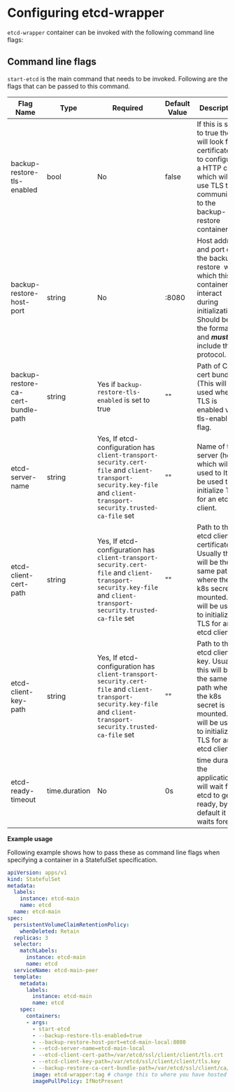 # Configuring etcd-wrapper

`etcd-wrapper` container can be invoked with the following command line flags:

## Command line flags

`start-etcd` is the main command that needs to be invoked. Following are the flags that can be passed to this command.

| Flag Name                          | Type          | Required                                                                                                                                                          | Default Value | Description                                                                                                                                                                                |
| ---------------------------------- | ------------- | ----------------------------------------------------------------------------------------------------------------------------------------------------------------- | ------------- | ------------------------------------------------------------------------------------------------------------------------------------------------------------------------------------------ |
| backup-restore-tls-enabled         | bool          | No                                                                                                                                                                | false         | If this is set to true then it will look for certificates to configure a HTTP client which will use TLS to communicate to the backup-restore container                                     |
| backup-restore-host-port           | string        | No                                                                                                                                                                | :8080         | Host address and port of the backup-restore  with which this container will interact during initialization. Should be of the format <host>:<port> and ***must not*** include the protocol. |
| backup-restore-ca-cert-bundle-path | string        | Yes if `backup-restore-tls-enabled` is set to true                                                                                                                | ""            | Path of CA cert bundle (This will be used when TLS is enabled via tls-enabled flag.                                                                                                        |
| etcd-server-name                   | string        | Yes, If etcd-configuration has `client-transport-security.cert-file` and `client-transport-security.key-file` and `client-transport-security.trusted-ca-file` set | ""            | Name of the server (host) which will be used to It will be used to initialize TLS for an etcd client.                                                                                      |
| etcd-client-cert-path              | string        | Yes, If etcd-configuration has `client-transport-security.cert-file` and `client-transport-security.key-file` and `client-transport-security.trusted-ca-file` set | ""            | Path to the etcd client certificate. Usually this will be the same path where the k8s secret is mounted. It will be used to initialize TLS for an etcd client.                             |
| etcd-client-key-path               | string        | Yes, If etcd-configuration has `client-transport-security.cert-file` and `client-transport-security.key-file` and `client-transport-security.trusted-ca-file` set | ""            | Path to the etcd client key. Usually this will be the same path where the k8s secret is mounted. It will be used to initialize TLS for an etcd client.                                     |
| etcd-ready-timeout                 | time.duration | No                                                                                                                                                                | 0s            | time duration the application will wait for etcd to get ready, by default it waits forever.                                                                                                |

**Example usage**

Following example shows how to pass these as command line flags when specifying a container in a StatefulSet specification.

```yaml
apiVersion: apps/v1
kind: StatefulSet
metadata:
  labels:
    instance: etcd-main
    name: etcd
  name: etcd-main
spec:
  persistentVolumeClaimRetentionPolicy:
    whenDeleted: Retain
  replicas: 3
  selector:
    matchLabels:
      instance: etcd-main
      name: etcd
  serviceName: etcd-main-peer
  template:
    metadata:
      labels:
        instance: etcd-main
        name: etcd
    spec:
      containers:
      - args:
        - start-etcd 
        - --backup-restore-tls-enabled=true
        - --backup-restore-host-port=etcd-main-local:8080
        - --etcd-server-name=etcd-main-local
        - --etcd-client-cert-path=/var/etcd/ssl/client/client/tls.crt
        - --etcd-client-key-path=/var/etcd/ssl/client/client/tls.key
        - --backup-restore-ca-cert-bundle-path=/var/etcd/ssl/client/ca/bundle.crt
        image: etcd-wrapper:tag # change this to where you have hosted the docker image for etcd-wrapper along with its tag
        imagePullPolicy: IfNotPresent
```

